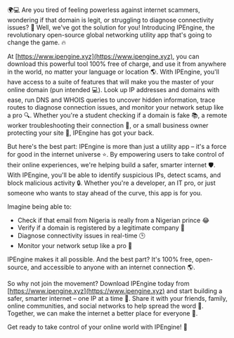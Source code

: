 🌍💻 Are you tired of feeling powerless against internet scammers, wondering if that domain is legit, or struggling to diagnose connectivity issues? 🤔 Well, we've got the solution for you! Introducing IPEngine, the revolutionary open-source global networking utility app that's going to change the game. 🔥

At [https://www.ipengine.xyz](https://www.ipengine.xyz), you can download this powerful tool 100% free of charge, and use it from anywhere in the world, no matter your language or location 🌎. With IPEngine, you'll have access to a suite of features that will make you the master of your online domain (pun intended 💻). Look up IP addresses and domains with ease, run DNS and WHOIS queries to uncover hidden information, trace routes to diagnose connection issues, and monitor your network setup like a pro 🔍. Whether you're a student checking if a domain is fake 📚, a remote worker troubleshooting their connection 🏢, or a small business owner protecting your site 💸, IPEngine has got your back.

But here's the best part: IPEngine is more than just a utility app – it's a force for good in the internet universe ⭐️. By empowering users to take control of their online experiences, we're helping build a safer, smarter internet 🛡️. With IPEngine, you'll be able to identify suspicious IPs, detect scams, and block malicious activity 🔒. Whether you're a developer, an IT pro, or just someone who wants to stay ahead of the curve, this app is for you.

Imagine being able to:

* Check if that email from Nigeria is really from a Nigerian prince 😂
* Verify if a domain is registered by a legitimate company 💼
* Diagnose connectivity issues in real-time 🕒
* Monitor your network setup like a pro 🔧

IPEngine makes it all possible. And the best part? It's 100% free, open-source, and accessible to anyone with an internet connection 🌎.

So why not join the movement? Download IPEngine today from [https://www.ipengine.xyz](https://www.ipengine.xyz) and start building a safer, smarter internet – one IP at a time 🔗. Share it with your friends, family, online communities, and social networks to help spread the word 💬. Together, we can make the internet a better place for everyone 🌟.

Get ready to take control of your online world with IPEngine! 🚀